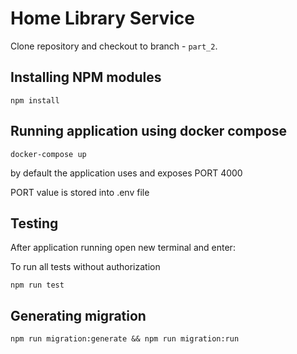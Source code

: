 # Home Library Service

Clone repository and checkout to branch - `part_2`.

## Installing NPM modules

```
npm install
```

## Running application using docker compose

```
docker-compose up
```

by default the application uses and exposes PORT 4000

PORT value is stored into .env file

## Testing

After application running open new terminal and enter:

To run all tests without authorization

```
npm run test

```

## Generating migration

```
npm run migration:generate && npm run migration:run

```